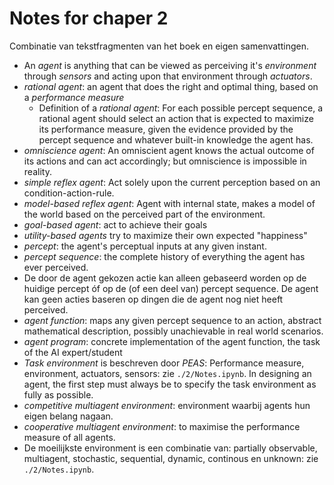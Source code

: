# Notes for chaper 2

Combinatie van tekstfragmenten van het boek en eigen samenvattingen.  

- An _agent_ is anything that can be viewed as perceiving it's _environment_ through _sensors_ and acting upon that environment through _actuators_.
- _rational agent_: an agent that does the right and optimal thing, based on a _performance measure_
  - Definition of a _rational agent_: For each possible percept sequence, a rational agent should select an action that is expected to maximize its performance measure, given the evidence provided by the percept sequence and whatever built-in knowledge the agent has.
- _omniscience agent_: An omniscient agent knows the actual outcome of its actions and can act accordingly; but omniscience is impossible in reality.
- _simple reflex agent_: Act solely upon the current perception based on an condition-action-rule.
- _model-based reflex agent_: Agent with internal state, makes a model of the world based on the perceived part of the environment.
- _goal-based agent_: act to achieve their goals
- _utility-based agents_ try to maximize their own expected "happiness"
- _percept_: the agent's perceptual inputs at any given instant.
- _percept sequence_: the complete history of everything the agent has ever perceived.
- De door de agent gekozen actie kan alleen gebaseerd worden op de huidige percept óf op de (of een deel van) percept sequence. De agent kan geen acties baseren op dingen die de agent nog niet heeft perceived.
- _agent function_: maps any given percept sequence to an action, abstract mathematical description, possibly unachievable in real world scenarios.
- _agent program_: concrete implementation of the agent function, the task of the AI expert/student
- _Task environment_ is beschreven door _PEAS_: Performance measure, environment, actuators, sensors: zie `./2/Notes.ipynb`. In designing an agent, the first step must always be to specify the task environment as fully as possible.
- _competitive multiagent environment_: environment waarbij agents hun eigen belang nagaan.
- _cooperative multiagent environment_: to maximise the performance measure of all agents.
- De moeilijkste environment is een combinatie van: partially observable, multiagent, stochastic, sequential, dynamic, continous en unknown: zie `./2/Notes.ipynb`.
